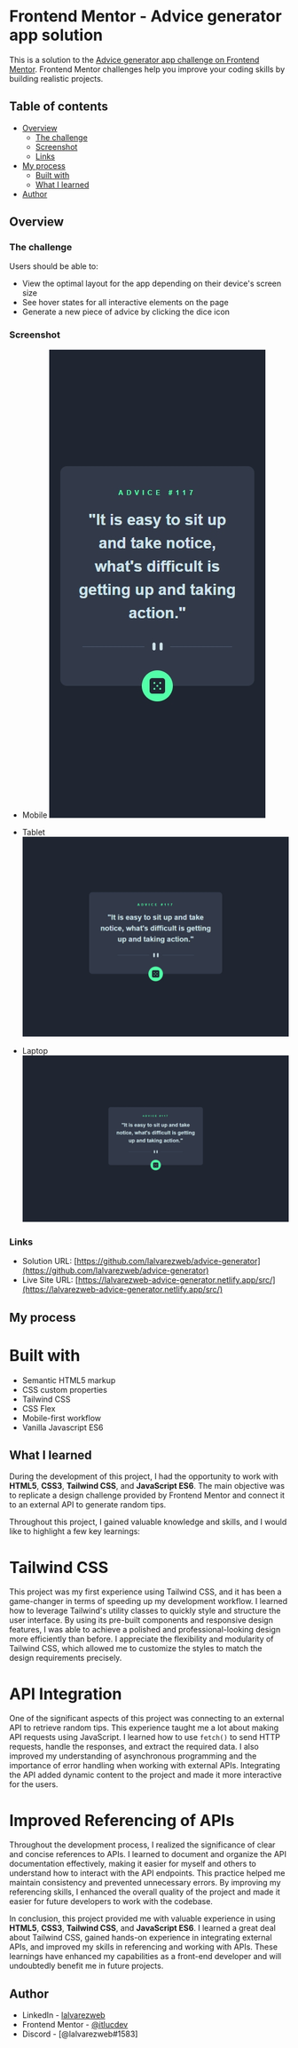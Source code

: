 # Frontend Mentor - Advice generator app solution

This is a solution to the [Advice generator app challenge on Frontend Mentor](https://www.frontendmentor.io/challenges/advice-generator-app-QdUG-13db). Frontend Mentor challenges help you improve your coding skills by building realistic projects.

## Table of contents

- [Overview](#overview)
  - [The challenge](#the-challenge)
  - [Screenshot](#screenshot)
  - [Links](#links)
- [My process](#my-process)
  - [Built with](#built-with)
  - [What I learned](#what-i-learned)
- [Author](#author)

## Overview

### The challenge

Users should be able to:

- View the optimal layout for the app depending on their device's screen size
- See hover states for all interactive elements on the page
- Generate a new piece of advice by clicking the dice icon

### Screenshot

- Mobile
![](./images/mobile.jpeg)

- Tablet
![](./images/ipad.jpeg)

- Laptop
![](./images/laptop.jpeg)

### Links

- Solution URL: [https://github.com/lalvarezweb/advice-generator](https://github.com/lalvarezweb/advice-generator)
- Live Site URL: [https://lalvarezweb-advice-generator.netlify.app/src/](https://lalvarezweb-advice-generator.netlify.app/src/)

## My process

# Built with

- Semantic HTML5 markup
- CSS custom properties
- Tailwind CSS
- CSS Flex
- Mobile-first workflow
- Vanilla Javascript ES6

## What I learned

During the development of this project, I had the opportunity to work with **HTML5**, **CSS3**, **Tailwind CSS**, and **JavaScript ES6**. The main objective was to replicate a design challenge provided by Frontend Mentor and connect it to an external API to generate random tips.

Throughout this project, I gained valuable knowledge and skills, and I would like to highlight a few key learnings:

# Tailwind CSS

This project was my first experience using Tailwind CSS, and it has been a game-changer in terms of speeding up my development workflow. I learned how to leverage Tailwind's utility classes to quickly style and structure the user interface. By using its pre-built components and responsive design features, I was able to achieve a polished and professional-looking design more efficiently than before. I appreciate the flexibility and modularity of Tailwind CSS, which allowed me to customize the styles to match the design requirements precisely.

# API Integration

One of the significant aspects of this project was connecting to an external API to retrieve random tips. This experience taught me a lot about making API requests using JavaScript. I learned how to use `fetch()` to send HTTP requests, handle the responses, and extract the required data. I also improved my understanding of asynchronous programming and the importance of error handling when working with external APIs. Integrating the API added dynamic content to the project and made it more interactive for the users.

# Improved Referencing of APIs

Throughout the development process, I realized the significance of clear and concise references to APIs. I learned to document and organize the API documentation effectively, making it easier for myself and others to understand how to interact with the API endpoints. This practice helped me maintain consistency and prevented unnecessary errors. By improving my referencing skills, I enhanced the overall quality of the project and made it easier for future developers to work with the codebase.

In conclusion, this project provided me with valuable experience in using **HTML5**, **CSS3**, **Tailwind CSS**, and **JavaScript ES6**. I learned a great deal about Tailwind CSS, gained hands-on experience in integrating external APIs, and improved my skills in referencing and working with APIs. These learnings have enhanced my capabilities as a front-end developer and will undoubtedly benefit me in future projects.


## Author

- LinkedIn - [lalvarezweb](https://www.linkedin.com/in/lalvarezweb/)
- Frontend Mentor - [@itlucdev](https://www.frontendmentor.io/profile/ITLUCDEV)
- Discord - [@lalvarezweb#1583]

